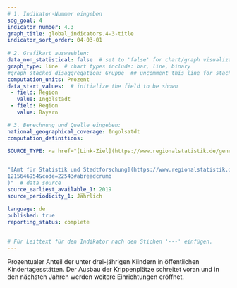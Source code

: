 ```yaml
---
# 1. Indikator-Nummer eingeben 
sdg_goal: 4 
indicator_number: 4.3
graph_title: global_indicators.4-3-title
indicator_sort_order: 04-03-01
 
# 2. Grafikart auswaehlen: 
data_non_statistical: false  # set to 'false' for chart/graph visualization 
graph_type: line  # chart types include: bar, line, binary 
#graph_stacked_disaggregation: Gruppe  ## uncomment this line for stacked bars. eplace 'Geschlecht' with the field of aggregation. 
computation_units: Prozent 
data_start_values:  # initialize the field to be shown  
 - field: Region 
   value: Ingolstadt 
 - field: Region 
   value: Bayern 

# 3. Berechnung und Quelle eingeben: 
national_geographical_coverage: Ingolsatdt 
computation_definitions: 

SOURCE_TYPE: <a href="[Link-Ziel](https://www.regionalstatistik.de/genesis/online?operation=statistic&levelindex=0&levelid=1651215646954&code=22543#abreadcrumb![image](https://user-images.githubusercontent.com/127312100/230091273-92cd3b79-b85f-414b-8814-6985c2ace75c.png))">Regionalstatistik</a>


"[Amt für Statistik und Stadtforschung](https://www.regionalstatistik.de/genesis/online?operation=statistic&levelindex=0&levelid=165![image](https://user-images.githubusercontent.com/127312100/230085778-710dc647-2594-4a3b-a9e0-cc440c153d23.png)
1215646954&code=22543#abreadcrumb
)"  # data source  
source_earliest_available_1: 2019
source_periodicity_1: Jährlich

language: de   
published: true 
reporting_status: complete
 
 
# Für Leittext für den Indikator nach den Stichen '---' einfügen. 
---
```

Prozentualer Anteil der unter drei-jährigen Kiindern in öffentlichen Kindertagesstätten. Der Ausbau der Krippenplätze  schreitet voran und in den nächsten Jahren werden weitere Einrichtungen eröffnet. <br>
